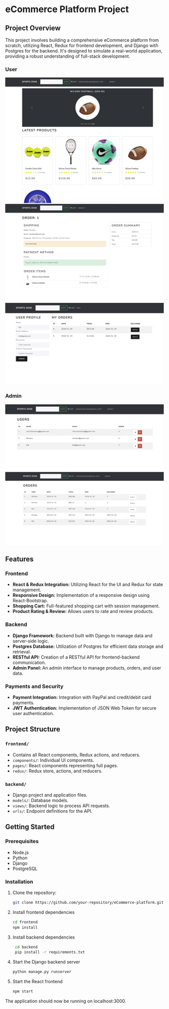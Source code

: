 # eCommerce Platform Project

## Project Overview
This project involves building a comprehensive eCommerce platform from scratch, utilizing React, Redux for frontend development, and Django with Postgres for the backend. It's designed to simulate a real-world application, providing a robust understanding of full-stack development.
### User
![HomePage](./static/images/1.jpg)
![Checkout](./static/images/checkout.jpg)
![User](./static/images/user.jpg)
### Admin
![User](./static/images/UserPage.jpg)
![Order](./static/images/orders.jpg)

## Features

### Frontend
- **React & Redux Integration:** Utilizing React for the UI and Redux for state management.
- **Responsive Design:** Implementation of a responsive design using React-Bootstrap.
- **Shopping Cart:** Full-featured shopping cart with session management.
- **Product Rating & Review:** Allows users to rate and review products.

### Backend
- **Django Framework:** Backend built with Django to manage data and server-side logic.
- **Postgres Database:** Utilization of Postgres for efficient data storage and retrieval.
- **RESTful API:** Creation of a RESTful API for frontend-backend communication.
- **Admin Panel:** An admin interface to manage products, orders, and user data.

### Payments and Security
- **Payment Integration:** Integration with PayPal and credit/debit card payments.
- **JWT Authentication:** Implementation of JSON Web Token for secure user authentication.

## Project Structure

### `frontend/`
- Contains all React components, Redux actions, and reducers.
- `components/`: Individual UI components.
- `pages/`: React components representing full pages.
- `redux/`: Redux store, actions, and reducers.

### `backend/`
- Django project and application files.
- `models/`: Database models.
- `views/`: Backend logic to process API requests.
- `urls/`: Endpoint definitions for the API.

## Getting Started

### Prerequisites
- Node.js
- Python
- Django
- PostgreSQL

### Installation
1. Clone the repository:
   ```bash
   git clone https://github.com/your-repository/eCommerce-platform.git
2. Install frontend dependencies
   ```bash
   cd frontend
   npm install
3. Install backend dependencies
   ```bash
    cd backend
    pip install -r requirements.txt
4. Start the Django backend server
   ```bash
   python manage.py runserver
5. Start the React frontend
    ```bash
    npm start

The application should now be running on localhost:3000.